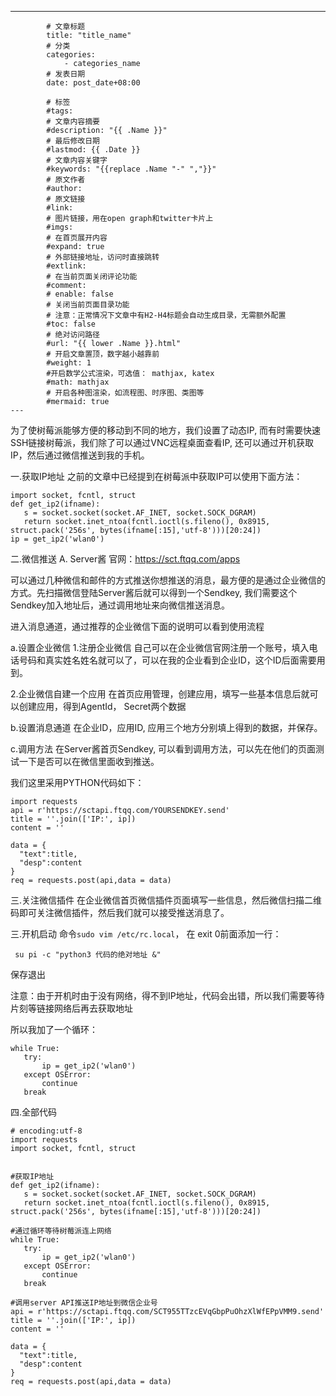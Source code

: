 ---
            # 文章标题
            title: "title_name"
            # 分类
            categories: 
                - categories_name
            # 发表日期
            date: post_date+08:00

            # 标签
            #tags:
            # 文章内容摘要
            #description: "{{ .Name }}" 
            # 最后修改日期
            #lastmod: {{ .Date }}
            # 文章内容关键字
            #keywords: "{{replace .Name "-" ","}}"
            # 原文作者
            #author:
            # 原文链接
            #link:
            # 图片链接，用在open graph和twitter卡片上
            #imgs:
            # 在首页展开内容
            #expand: true
            # 外部链接地址，访问时直接跳转
            #extlink:
            # 在当前页面关闭评论功能
            #comment:
            # enable: false
            # 关闭当前页面目录功能
            # 注意：正常情况下文章中有H2-H4标题会自动生成目录，无需额外配置
            #toc: false
            # 绝对访问路径
            #url: "{{ lower .Name }}.html"
            # 开启文章置顶，数字越小越靠前
            #weight: 1
            #开启数学公式渲染，可选值： mathjax, katex
            #math: mathjax
            # 开启各种图渲染，如流程图、时序图、类图等
            #mermaid: true
    --- 

为了使树莓派能够方便的移动到不同的地方，我们设置了动态IP, 而有时需要快速SSH链接树莓派，我们除了可以通过VNC远程桌面查看IP, 还可以通过开机获取IP，然后通过微信推送到我的手机。

一.获取IP地址
之前的文章中已经提到在树莓派中获取IP可以使用下面方法：
```
import socket, fcntl, struct
def get_ip2(ifname):
   s = socket.socket(socket.AF_INET, socket.SOCK_DGRAM)
   return socket.inet_ntoa(fcntl.ioctl(s.fileno(), 0x8915, struct.pack('256s', bytes(ifname[:15],'utf-8')))[20:24])
ip = get_ip2('wlan0')
```
二.微信推送
A. Server酱
官网：https://sct.ftqq.com/apps

可以通过几种微信和邮件的方式推送你想推送的消息，最方便的是通过企业微信的方式。先扫描微信登陆Server酱后就可以得到一个Sendkey, 我们需要这个Sendkey加入地址后，通过调用地址来向微信推送消息。

进入消息通道，通过推荐的企业微信下面的说明可以看到使用流程

a.设置企业微信
1.注册企业微信
自己可以在企业微信官网注册一个账号，填入电话号码和真实姓名姓名就可以了，可以在我的企业看到企业ID，这个ID后面需要用到。

2.企业微信自建一个应用
在首页应用管理，创建应用，填写一些基本信息后就可以创建应用，得到AgentId， Secret两个数据

b.设置消息通道
在企业ID，应用ID, 应用三个地方分别填上得到的数据，并保存。

c.调用方法
在Server酱首页Sendkey, 可以看到调用方法，可以先在他们的页面测试一下是否可以在微信里面收到推送。

我们这里采用PYTHON代码如下：
```
import requests
api = r'https://sctapi.ftqq.com/YOURSENDKEY.send'
title = ''.join(['IP:', ip])
content = ''

data = {
  "text":title,
  "desp":content
}
req = requests.post(api,data = data)
```

三.关注微信插件
在企业微信首页微信插件页面填写一些信息，然后微信扫描二维码即可关注微信插件，然后我们就可以接受推送消息了。



三.开机启动
命令```sudo vim /etc/rc.local```， 在 exit 0前面添加一行：

``` su pi -c "python3 代码的绝对地址 &"```

保存退出

注意：由于开机时由于没有网络，得不到IP地址，代码会出错，所以我们需要等待片刻等链接网络后再去获取地址

所以我加了一个循环：
```
while True:
   try:
       ip = get_ip2('wlan0')
   except OSError:
       continue
   break
```
四.全部代码
```
# encoding:utf-8
import requests
import socket, fcntl, struct


#获取IP地址
def get_ip2(ifname):
   s = socket.socket(socket.AF_INET, socket.SOCK_DGRAM)
   return socket.inet_ntoa(fcntl.ioctl(s.fileno(), 0x8915, struct.pack('256s', bytes(ifname[:15],'utf-8')))[20:24])  

#通过循环等待树莓派连上网络
while True:
   try:
       ip = get_ip2('wlan0')
   except OSError:
       continue
   break

#调用server API推送IP地址到微信企业号
api = r'https://sctapi.ftqq.com/SCT955TTzcEVqGbpPuOhzXlWfEPpVMM9.send'
title = ''.join(['IP:', ip])
content = ''

data = {
  "text":title,
  "desp":content
}
req = requests.post(api,data = data)
```
